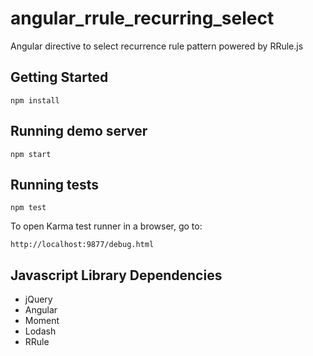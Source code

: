 angular_rrule_recurring_select
==============================

Angular directive to select recurrence rule pattern powered by RRule.js

## Getting Started 

```
npm install
```

## Running demo server

```
npm start
```

## Running tests

```
npm test
```

To open Karma test runner in a browser, go to:

```
http://localhost:9877/debug.html
```

## Javascript Library Dependencies

- jQuery
- Angular
- Moment
- Lodash
- RRule
